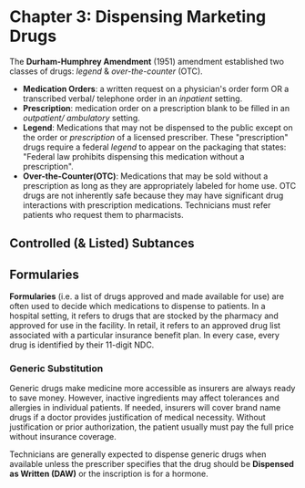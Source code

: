 # Chapter 3: Dispensing Marketing Drugs

The **Durham-Humphrey Amendment** (1951) amendment established two classes of drugs: *legend* & *over-the-counter* (OTC).

- **Medication Orders**: a written request on a physician's order form OR a transcribed verbal/ telephone order in an *inpatient* setting.
- **Prescription**: medication order on a prescription blank to be filled in an *outpatient/ ambulatory* setting.
- **Legend**: Medications that may not be dispensed to the public except on the order or *prescription* of a licensed prescriber. These "prescription" drugs require a federal *legend* to appear on the packaging that states: "Federal law prohibits dispensing this medication without a prescription".
- **Over-the-Counter(OTC)**: Medications that may be sold without a prescription as long as they are appropriately labeled for home use. OTC drugs are not inherently safe because they may have significant drug interactions with prescription medications. Technicians must refer patients who request them to pharmacists.

## Controlled (& Listed) Subtances

## Formularies

**Formularies** (i.e. a list of drugs approved and made available for use) are often used to decide which medications to dispense to patients. In a hospital setting, it refers to drugs that are stocked by the pharmacy and approved for use in the facility. In retail, it refers to an approved drug list associated with a particular insurance benefit plan. In every case, every drug is identified by their 11-digit NDC.

### Generic Substitution

Generic drugs make medicine more accessible as insurers are always ready to save money. However, inactive ingredients may affect tolerances and allergies in individual patients. If needed, insurers will cover brand name drugs if a doctor provides justification of medical necessity. Without justification or prior authorization, the patient usually must pay the full price without insurance coverage.

Technicians are generally expected to dispense generic drugs when available unless the prescriber specifies that the drug should be **Dispensed as Written (DAW)** or the inscription is for a hormone.
